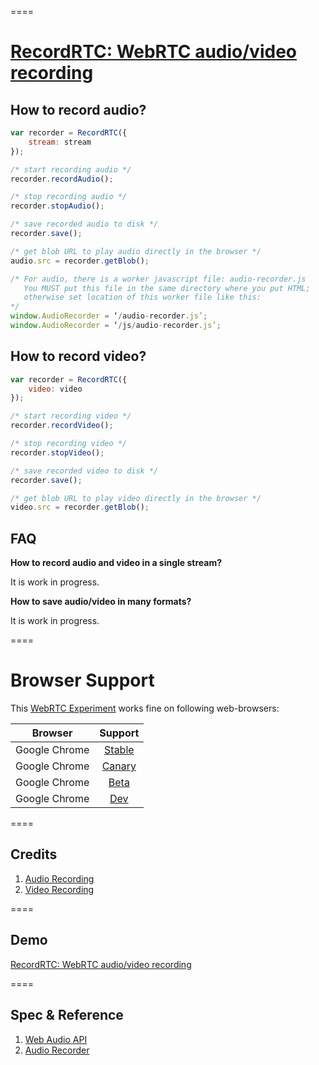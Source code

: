 ====
# [RecordRTC: WebRTC audio/video recording](https://googledrive.com/host/0B6GWd_dUUTT8RzVSRVU2MlIxcm8/RecordRTC/)

## How to record audio?

```javascript
var recorder = RecordRTC({
	stream: stream
});

/* start recording audio */
recorder.recordAudio();

/* stop recording audio */
recorder.stopAudio();   

/* save recorded audio to disk */
recorder.save();    

/* get blob URL to play audio directly in the browser */    
audio.src = recorder.getBlob();

/* For audio, there is a worker javascript file: audio-recorder.js
   You MUST put this file in the same directory where you put HTML; 
   otherwise set location of this worker file like this:
*/
window.AudioRecorder = ‘/audio-recorder.js’;
window.AudioRecorder = ‘/js/audio-recorder.js’;
```

## How to record video?

```javascript
var recorder = RecordRTC({
	video: video
});

/* start recording video */
recorder.recordVideo();

/* stop recording video */
recorder.stopVideo();   

/* save recorded video to disk */
recorder.save();    

/* get blob URL to play video directly in the browser */    
video.src = recorder.getBlob();
```

## FAQ

**How to record audio and video in a single stream?**

It is work in progress.

**How to save audio/video in many formats?**

It is work in progress.

====
# Browser Support

This [WebRTC Experiment](https://googledrive.com/host/0B6GWd_dUUTT8RzVSRVU2MlIxcm8/RecordRTC/) works fine on following web-browsers:

| Browser        | Support           |
| ------------- |:-------------:|
| Google Chrome | [Stable](https://www.google.com/intl/en_uk/chrome/browser/) |
| Google Chrome | [Canary](https://www.google.com/intl/en/chrome/browser/canary.html) |
| Google Chrome | [Beta](https://www.google.com/intl/en/chrome/browser/beta.html) |
| Google Chrome | [Dev](https://www.google.com/intl/en/chrome/browser/index.html?extra=devchannel#eula) |

====
## Credits

1. [Audio Recording](https://github.com/mattdiamond/Recorderjs)
2. [Video Recording](https://github.com/antimatter15/whammy)

====
## Demo

[RecordRTC: WebRTC audio/video recording](https://googledrive.com/host/0B6GWd_dUUTT8RzVSRVU2MlIxcm8/RecordRTC/)

====
## Spec & Reference

1. [Web Audio API](https://dvcs.w3.org/hg/audio/raw-file/tip/webaudio/specification.html)
2. [Audio Recorder](http://webaudiodemos.appspot.com/AudioRecorder/index.html)